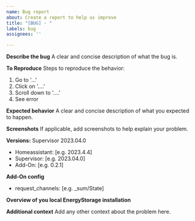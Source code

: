 ```yaml
---
name: Bug report
about: Create a report to help us improve
title: "[BUG] - "
labels: bug
assignees: ''

---
```


**Describe the bug**
A clear and concise description of what the bug is.

**To Reproduce**
Steps to reproduce the behavior:
1. Go to '...'
2. Click on '....'
3. Scroll down to '....'
4. See error

**Expected behavior**
A clear and concise description of what you expected to happen.

**Screenshots**
If applicable, add screenshots to help explain your problem.

**Versions:**
Supervisor 2023.04.0
 - Homeassistant: [e.g. 2023.4.4]
 - Supervisor: [e.g. 2023.04.0]
 - Add-On: [e.g. 0.2.1]

**Add-On config**
 - request_channels: [e.g. _sum/State]

**Overview of you local EnergyStorage installation**

**Additional context**
Add any other context about the problem here.
